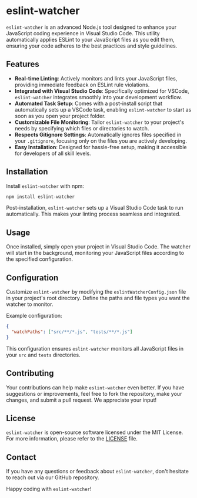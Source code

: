 
# eslint-watcher

`eslint-watcher` is an advanced Node.js tool designed to enhance your JavaScript coding experience in Visual Studio Code. This utility automatically applies ESLint to your JavaScript files as you edit them, ensuring your code adheres to the best practices and style guidelines.

## Features

- **Real-time Linting**: Actively monitors and lints your JavaScript files, providing immediate feedback on ESLint rule violations.
- **Integrated with Visual Studio Code**: Specifically optimized for VSCode, `eslint-watcher` integrates smoothly into your development workflow.
- **Automated Task Setup**: Comes with a post-install script that automatically sets up a VSCode task, enabling `eslint-watcher` to start as soon as you open your project folder.
- **Customizable File Monitoring**: Tailor `eslint-watcher` to your project's needs by specifying which files or directories to watch.
- **Respects Gitignore Settings**: Automatically ignores files specified in your `.gitignore`, focusing only on the files you are actively developing.
- **Easy Installation**: Designed for hassle-free setup, making it accessible for developers of all skill levels.

## Installation

Install `eslint-watcher` with npm:

```sh
npm install eslint-watcher
```

Post-installation, `eslint-watcher` sets up a Visual Studio Code task to run automatically. This makes your linting process seamless and integrated.

## Usage

Once installed, simply open your project in Visual Studio Code. The watcher will start in the background, monitoring your JavaScript files according to the specified configuration.

## Configuration

Customize `eslint-watcher` by modifying the `eslintWatcherConfig.json` file in your project's root directory. Define the paths and file types you want the watcher to monitor.

Example configuration:

```json
{
  "watchPaths": ["src/**/*.js", "tests/**/*.js"]
}
```

This configuration ensures `eslint-watcher` monitors all JavaScript files in your `src` and `tests` directories.

## Contributing

Your contributions can help make `eslint-watcher` even better. If you have suggestions or improvements, feel free to fork the repository, make your changes, and submit a pull request. We appreciate your input!

## License

`eslint-watcher` is open-source software licensed under the MIT License. For more information, please refer to the [LICENSE](LICENSE) file.

## Contact

If you have any questions or feedback about `eslint-watcher`, don't hesitate to reach out via our GitHub repository.

Happy coding with `eslint-watcher`!
